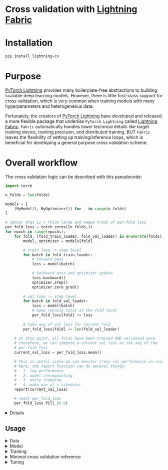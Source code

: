 **Cross validation with [Lightning Fabric](https://lightning.ai/docs/fabric/stable/)**
===========

# Installation
```bash
pip install lightning-cv
```

# Purpose
[PyTorch Lightning](https://lightning.ai/docs/pytorch/stable/) provides many boilerplate-free abstractions to building scalable deep learning models. However, there is little first-class support for cross validation, which is very common when training models with many hyperparameters and heterogeneous data.

Fortunately, the creators of [PyTorch Lightning](https://lightning.ai/docs/pytorch/stable/) have developed and released a more flexible package that underlies `PyTorch Lightning` called [Lightning Fabric](https://lightning.ai/docs/fabric/stable/). `Fabric` automatically handles lower technical details like target training device, training precision, and distributed training. BUT `Fabric` leaves the flexibility of setting up training/inference loops, which is beneficial for developing a general purpose cross validation scheme.

# Overall workflow
The cross validation logic can be described with this pseudocode:

```python
import torch

n_folds = len(folds)

models = [
    (MyModel(), MyOptimizer()) for _ in range(n_folds)
]

# tensor that is n_folds large and keeps track of per-fold loss
per_fold_loss = torch.zeros((n_folds,))
for epoch in range(epochs):
    for fold, (fold_train_loader, fold_val_loader) in enumerate(folds):
        model, optimizer = models[fold]

        # train loop -> step level
        for batch in fold_train_loader:
            # forward pass
            loss = model(batch)

            # backward pass and optimizer update
            loss.backward()
            optimizer.step()
            optimizer.zero_grad()
        
        # val loop -> step level
        for batch in fold_val_loader:
            loss = model(batch)
            # keep running total at the fold level
            per_fold_loss[fold] += loss
        
        # take avg of val loss for current fold
        per_fold_loss[fold] /= len(fold_val_loader)
    
    # at this point, all folds have been trained AND validated once
    # therefore, we can compute a current val loss as the avg of the
    # per-fold loss
    current_val_loss = per_fold_loss.mean()

    # this is useful since we can monitor cross val performance in real-time
    # here, the report function can do several things:
    #   1. log performance
    #   2. model checkpointing
    #   3. early stopping
    #   4. make use of a scheduler
    report(current_val_loss)

    # reset per_fold_loss
    per_fold_loss.fill_(0.0) 
```

<details>
  <summary>Details</summary>

## Fold Synchronization
Notably, this cross validation scheme **synchronizes all model folds at the epoch-level**. Unfortunately, this requires *k*-fold models to be held in memory simultaneously, which might be prohibitive for extremely large models. While looping over the training folds in the outermost loop could be optionally added and reduce the memory footprint, the current cross validation scheme offers greater flexibility.

The simplest benefit is that an individual cross validation run will be faster by a factor of ~*k* since each model fold is being trained within the epoch-level loop. However, a greater benefit of this approach is that this allows for early stopping of unpromising trials since the current validation metrics can be updated in real-time at the end of each epoch.

### Epoch level vs step level monitoring
Syncing folds at the epoch level means that techniques that *meaningfully* monitor current model performance **must** only operate at the **epoch** level. For example, schedulers can adjust the learning rate based on predefined strategies. The scheduler adjustment frequency, in normal workflows, can happen at the epoch or batch-step level. However, for this cross validation scheme, to ensure more comparable analysis across model folds, schedulers are only allowed to operate at the epoch level, so the learning rate is the same across all model folds.

A more explicit way to state this is that each training fold is not necessarily the same size, meaning that each training fold **could** take a different number of training steps. This becomes problematic when trying to monitor performance at the step level where the model folds are not synced.

The exception to this rule is when current performance is read without causing any meaningful updates. This occurs during metric logging and when a progress bar is used.

</details>

## Usage
<details>
  <summary>Data</summary>

The biggest change that needs to be made to existing workflows is to use a `lightning.LightningDataModule` subclass that has the method `train_val_dataloaders`. This method yields the train/val splits of the original dataset.

Convenience classes have been provided by this library:

```python
from typing import Any, Callable, Optional

import lightning as L
from torch.utils.data import Dataset

from lightning_cv._typing import CrossValidatorType

class _CrossValidationDataModule(L.LightningDataModule):
    def __init__(
        self,
        dataset: Dataset,
        batch_size: int,
        
        # pass a class type that implements the sklearn split API
        # ie calling the instance's .split() method yields train/val indices
        cross_validator: type[CrossValidatorType],
        # any init kwargs required to instantiate the cross_validator
        cross_validator_kwargs: dict[str, Any],

        # optional torch.utils.data.DataLoader collate_fn
        collate_fn: Optional[Callable] = None,
    ):
        super().__init__()
        # store other input args as attrs
        self.dataset = dataset
        self.batch_size = batch_size
        self._cross_validator = cross_validator
        self._cross_validator_kwargs = cross_validator_kwargs
        self.collate_fn = collate_fn
    
    # this method can be overridden for a general-use datamodule
    def setup(self, stage):
        # cross validation only needs the fit stage
        if stage == "fit":
            self.data_manager = self._cross_validator(**self._cross_validator_kwargs)

    def train_val_dataloaders(self):
        for train_idx, val_idx in self.data_manager.split():
            # convert train/val data indices into a DataLoader
            # actual impl depends on original dataset
            yield train_loader, val_loader
```
</details>

<details>
  <summary>Model</summary>

The model requirements are: 

| Requirement            | Method | Provided by `lightning.LightningModule` |
|------------------------|--------|-----------------------------------------|
| `training_step`        | Y      | Y                                       |
| `validation_step`      | Y      | Y                                       |
| `configure_optimizers` | Y      | Y                                       |
| `lr_scheduler_step`    | Y      | Y                                       |
| `train`                | Y      | Y                                       |
| `eval`                 | Y      | Y                                       |
| `fabric`               | N      | Y (technically, still need to set attr) |
| `estimated_steps`      | N      | N                                       |

## Extend existing models
Most of these method or attribute requirements are provided by creating models that are subclasses of the `lightning.LightningModule` class. A mixin class is provided that can handle the `fabric` and `estimated_steps` attributes to extend an existing `LightningModule`.

The `CrossValModuleMixin` provides the `estimated_steps` property and ensures that an instance of `lightning.Fabric` is passed.

TODO: mention pydantic model config

```diff
import lightning as L
+ from lightning_cv import CrossValModuleMixin

- class MyModel(L.LightningModule)
+ class MyModel(L.LightningModule, CrossValModuleMixin):
    def __init__(self, ...):
-       super().__init__(self)
+       L.LightningModule.__init__(self, ...)
+       CrossValModuleMixin.__init__(self, ...)
```

This way your model can be used with either the fully abstracted `lightning.Trainer` or the `lightning_cv.CrossValidationTrainer`.

## Create new models
Alternatively, if you are developing a new model from scratch, you can just subclass `CrossValModule`, which already subclasses `lightning.LightningModule` and the `CrossValModuleMixin`:

```python
from lightning_cv import CrossValModule:

class MyModel(CrossValModule):
    def __init__(self, ...):
        # handles L.LightningModule init and 
        # provides other api requirements
        super().__init__(...) 
        # custom init logic here
```
</details>

<details>
  <summary>Training</summary>

### Config
The `CrossValidationTrainer` can *only* be instantiated with a `pydantic` config model. `pydantic` models provide automatic type validation and safety guarantees that are useful for general purpose computing.

The config model looks like this. Most of these arguments get passed directly to `lightning.Fabric`, but several are general model training parameters that need to be tracked.

```python
from pydantic import BaseModel

class CrossValidationTrainerConfig(BaseModel):
    accelerator: Accelerators | Accelerator = "auto"
    strategy: Strategies | Strategy = "auto"
    devices: list[int] | str | int = "auto"
    precision: Precision | int = "32"
    plugins: Optional[str | Any] = None
    callbacks: Optional[list[Callback] | Callback] = None
    loggers: Optional[Logger | list[Logger]] = None
    max_epochs: int = 1000
    grad_accum_steps: int = 1
    limit_train_batches: Number = 1.0
    limit_val_batches: Number = 1.0
    validation_frequency: int = 1
    use_distributed_sampler: bool = True
    checkpoint_dir: Path = Path.cwd().joinpath("checkpoints")
    checkpoint_frequency: int = 1
    monitor: str = "val_loss"
```

You can instantiate the config model like this:

```python
from lightning_cv import CrossValidationTrainerConfig

# use defaults
trainer_config = CrossValidationTrainerConfig()

# change defaults
trainer_config = CrossValidationTrainerConfig(max_epochs=2)
```

### Trainer class
The trainer class (`CrossValidationTrainer`) only accepts two init arguments:
a model *type*, and the config instance.

Furthemore, the main method on the trainer is the `train_with_cross_validation`, which takes as input, a cross validation data module that has the `train_val_dataloaders` method, and a model config.

NOTE: Currently, the model config is also a `pydantic` model, but this requirement could be relaxed in the future.

```python
import lightning as L
from lightning_cv import CrossValidationTrainerConfig, CrossValModule

class CrossValidationTrainer:
    __fabric_keys__ = {
        "accelerator",
        "strategy",
        "devices",
        "precision",
        "plugins",
        "callbacks",
        "loggers",
    }

    def __init__(
        self, 
        model_type: type[CrossValModule], 
        config: CrossValidationTrainerConfig,
    ):  
        self.model_type
        self.config = config
        self.fabric = L.Fabric(self.config.dict(include=self.__fabric_keys__))

        # other init logic

    def train_with_cross_validation(self, datamodule, model_config):
        # this method setups up k-fold models
        # then does the cross validation loop described in the 
        # `Overall workflow` section above
```

### Callbacks
`PyTorch Lightning` has predefined hooks that enable custom logic to be applied at various steps of the train/inference loop. In `Lightning Fabric`, no predefined hooks are automatically available, which provides authors flexibility of of defining what hooks are available.

The following hooks are available when using the `CrossValidationTrainer`:

| Hook                               | Called                                                               |
|------------------------------------|----------------------------------------------------------------------|
| on_train_start                     | **only once** when at the beginning of `train_with_cross_validation` |
| on_train_end                       | **only once** when at the end of `train_with_cross_validation`       |
| on_train_fold_start                | **per epoch** before the fold level loops                            |
| on_train_fold_end                  | **per epoch** after the fold level loops                             |
| on_train_epoch_start_per_fold      | **per epoch per fold** before batch level loops                      |
| on_train_epoch_end_per_fold        | **per epoch per fold** after batch level loops                       |
| on_train_batch_start_per_fold      | **per batch** before forward/backward, logging, etc                  |
| on_train_batch_end_per_fold        | **per batch** after forward/backward, logging, etc                   |
| on_before_optimizer_step           | **per batch** before `optimizer.step`                                |
| on_before_zero_grad                | **per batch** before `optimizer.zero_grad`                           |
| on_validation_start_per_fold       | **per epoch per fold** before batch level loops                      |
| on_validation_end_per_fold         | **per epoch per fold** after batch level loops                       |
| on_before_log_metrics              | **per batch** before metrics are logged during BOTH train/val loops  |
| on_validation_batch_start_per_fold | **per batch** before validation metrics are obtained                 |
| on_validation_batch_end_per_fold   | **per batch** after validation metrics are obtained                  |
| on_before_backward                 | **per batch** before `loss.backward`                                 |
| on_after_backward                  | **per batch** after `loss.backward`                                  |

A callback base class has been provided to to enable the hooks for any method. The `lightning_cv.callbacks.Callback` MUST be used to provide the hooks, since the `pydantic` trainer config will only accept subclasses of this exact class. 

An example callback to summarize model parameters that relies on a `lightning` function:

```python
import sys
from typing import cast

import lightning_cv as lcv
from lightning.pytorch.utilities.model_summary.model_summary import summarize


class ModelSummary(lcv.callbacks.Callback):
    def __init__(self, max_depth: int = 1):
        self.max_depth = max_depth

    # we only need to generate the model summary once at the beginning of cross validation
    def on_train_start(self, trainer: lcv.CrossValidationTrainer):
        model = trainer.fold_manager[0].model
        summary = summarize(model, max_depth=self.max_depth)
        sys.stderr.write(repr(summary))

    def __repr__(self) -> str:
        return f"{self.__class__.__name__}(max_depth={self.max_depth})"
```

Then, any custom callbacks can be passed to the `callbacks` argument of the `CrossValidationTrainerConfig`.

</details>

<details>
  <summary>Minimal cross validation reference</summary>

```python
from lightning_cv import (
    CrossValidationTrainer, 
    CrossValidationTrainerConfig,
    CrossValModule,
    _CrossValDataModule
)
from pydantic import BaseModel

class MyModelConfig:
    ...

class MyModel(CrossValModule):
    def __init__(self, config: MyModelConfig, ...):
        super().__init__(...)
        ...
    
    def training_step(self, ...): ...
    def validation_step(self, ...): ...
    def configure_optimizers(self, ...): ...

class MyDataModule(_CrossValDataModule):
    def __init__(self, ...): ...
    def train_val_dataloaders(self, ...): ...

# 1. setup datamodule
datamodule = MyDataModule(...)

# 2. setup model init config
model_config = MyModelConfig()

# 3. setup trainer
config = CrossValidationTrainerConfig()
trainer = CrossValidationTrainer(model_type=MyModel, config=config)

# 4. run cross validation
#    handles setup logic for model, datamodule, and cv-folds
trainer.train_with_cross_validation(
    datamodule=datamodule,
    model_config=model_config
)
```
</details>

<details>
  <summary>Tuning</summary>

Currently, there is a simple integration for [optuna](https://optuna.readthedocs.io/en/stable/), a machine learning hyperparameter tuning library.

Here is a simple example that uses the provided `Tuner` class to setup tuning runs. Suppose you want to tune the learning rate:

```python
import optuna

from lightning_cv import (
    CrossValidationTrainer, 
    CrossValidationTrainerConfig,
    CrossValModule,
    _CrossValDataModule
)
from lightning_cv.tuning import Tuner
from pydantic import BaseModel
from functools import partial

class MyModelConfig:
    lr: float
    ...

class MyModel(CrossValModule):
    def __init__(self, config: MyModelConfig, ...):
        super().__init__(...)
        self.config = config
        ...
    
    def training_step(self, ...): ...
    def validation_step(self, ...): ...
    def configure_optimizers(self, ...):
        lr = self.config.lr

class MyDataModule(_CrossValDataModule):
    def __init__(self, ...): ...
    def train_val_dataloaders(self, ...): ...

# 1. setup datamodule
datamodule = MyDataModule(...)

# 2. setup model init config
model_config = MyModelConfig()

# 3. create a tuner
tuner = Tuner(
    model_type=MyModel,
    model_config=MyModelConfig(),
    datamodule=datamodule,
    trainer_config=CrossValidationTrainerConfig(),
)

# 4. create a tuning suggestion fn
#    signature: (optuna.Trial) -> dict[str, Any]
def get_trial_suggestions(trial: optuna.Trial):
    # the optuna trial object will sample a float
    # from the loguniform range [1e-4, 1e-2]
    lr = trial.suggest_float(name="lr", low=1e-4, high=1e-2, log=True)
    return {"lr": lr}

# 5. run tuning trials
study = optuna.create_study(
    study_name="test",
    # look into other args to modify study such as
    # bad trial pruning
)

# we still don't have any actual trial obj so need a partial fn
# that will take these later, thus the trial MUST 
# be the first arg
def _tuning_trial(trial: optuna.Trial, tuner: Tuner):
    return tuner.tune(trial=trial, func=get_trial_suggestions)

tuning_trial = partial(_tuning_trial, tuner=tuner)

study.optimize(
    tuning_trial,
    n_trials=100,
    direction="minimize" # ie min loss
)
```

The only public method the `Tuner` class has is the `tune` method. This method first adjusts the model config which new trialed values, which is only the learning rate in this example. All other default values are held constant. 

Then, the tuner sets up a trainer instance and calls the `train_with_cross_validation_method` with the datamodule. If the method finishes and is not pruned due to an unpromising trial, then the `.tune` method returns a monitored validation metric, such as the validation loss, averaged over all folds.

This validation metric is reported to the `optuna.Study` object, which then keeps track of the best run.

</details>